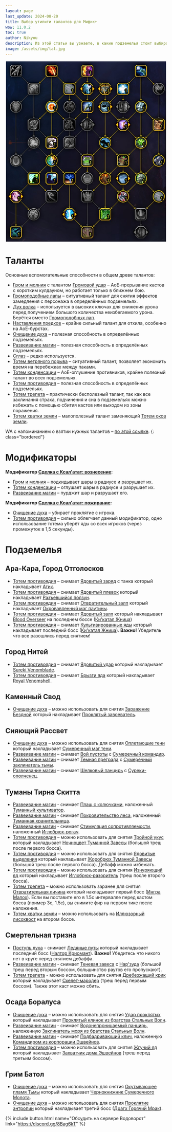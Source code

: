 ```yaml
---
layout: page
last_update: 2024-08-20
title: Выбор утилити талантов для Мифик+
wow: 11.0.2
toc: true
author: Nikyou
description: Из этой статьи вы узнаете, в какие подземелья стоит выбирать различные вспомогательные способности из классового древа талантов.
image: /assets/img/tal.jpg
---
```


<p align="center">
<img src="/assets/img/util.jpg" width=500x>
</p>

# Таланты

Основные вспомогательные способности в общем древе талантов:

* [Гром и молния](https://www.wowhead.com/ru/spell=51490) с талантом [Громовой удар](https://www.wowhead.com/ru/spell=378779) – АоЕ-прерывание кастов с коротким кулдауном, но работает только в ближнем бою.
* [Громоподобные лапы](https://www.wowhead.com/ru/spell=378075) – ситуативный талант для снятия эффектов замедления с персонажа в определённых подземельях.
* [Дух волка](https://www.wowhead.com/ru/spell=260878) – используется в высоких ключах для снижения урона перед получением большого количества неизбегаемого урона. Берётся вместо [Громоподобных лап](https://www.wowhead.com/ru/spell=378075).
* [Наставления предков](https://www.wowhead.com/ru/spell=108281) – крайне сильный талант для отхила, особенно на АоЕ-бурстах.
* [Очищение духа](https://www.wowhead.com/ru/spell=51886) – полезная способность в определённых подземельях.
* [Развеивание магии](https://www.wowhead.com/ru/spell=370/) – полезная способность в определённых подземельях.
* [Сглаз](https://www.wowhead.com/ru/spell=51514) – редко используется.
* [Тотем ветряного порыва](https://www.wowhead.com/ru/spell=192077) – ситуативный талант, позволяет экономить время на перебежках между паками.
* [Тотем конденсации](https://www.wowhead.com/ru/spell=192058) – АоЕ-оглушение противников, крайне полезный талант во всех подземельях.
* [Тотем противоядия](https://www.wowhead.com/ru/spell=383013) – полезная способность в определённых подземельях.
* [Тотем трепета](https://www.wowhead.com/ru/spell=8143) – практически бесполезный талант, так как все заклинания страха, подчинения и сна в подземельях можно избежать с помощью сбития кастов или выходом из зоны поражения.
* [Тотем хватки земли](https://www.wowhead.com/ru/spell=51485) – малополезный талант заменяющий [Тотем оков земли](https://www.wowhead.com/ru/spell=2484).

WA с напоминанием о взятии нужных талантов – [по этой ссылке](https://wago.io/hzEzPJxst).
{: class="bordered"}

# Модификаторы

**Модификатор [Сделка с Ксал'атат: вознесение](https://www.wowhead.com/ru/affix=148):**
* [Гром и молния](https://www.wowhead.com/ru/spell=51490) – подкидывает шары в радиусе и разрушает их.
* [Тотем конденсации](https://www.wowhead.com/ru/spell=192058) – оглушает шары в радиусе и разрушает их.
* [Развеивание магии](https://www.wowhead.com/ru/spell=370/) – пурджит шар и разрушает его.

**Модификатор [Сделка с Ксал'атат: пожирание](https://www.wowhead.com/ru/affix=160):**
* [Очищение духа](https://www.wowhead.com/ru/spell=51886) – убирает проклятие с игрока.
* [Тотем противоядия](https://www.wowhead.com/ru/spell=383013) – сильно облегчает данный модификатор, одно использование тотема уберёт яды со всех игроков (через промежуток в 1,5 секунды).

# Подземелья

## Ара-Кара, Город Отголосков

* [Тотем противоядия](https://www.wowhead.com/ru/spell=383013) – снимает [Ядовитый заряд](https://www.wowhead.com/ru/spell=436322) с танка который накладывает [Атик](https://www.wowhead.com/ru/npc=217533).
* [Тотем противоядия](https://www.wowhead.com/ru/spell=383013) – снимает [Ядовитый плевок](https://www.wowhead.com/ru/spell=438618) который накладывает [Разъевшийся ползун](https://www.wowhead.com/ru/npc=214840).
* [Тотем противоядия](https://www.wowhead.com/ru/spell=383013) – снимает [Отвратительный залп](https://www.wowhead.com/ru/spell=448248) который накладывает [Окровавленный маг паутины](https://www.wowhead.com/ru/npc=223253).
* [Тотем противоядия](https://www.wowhead.com/ru/spell=383013) – снимает [Ядовитый залп](https://www.wowhead.com/ru/spell=433841) который накладывает [Blood Overseer](https://www.wowhead.com/ru/npc=216364) на последнем боссе ([Ки'катал Жница](https://www.wowhead.com/ru/npc=215407))
* [Тотем противоядия](https://www.wowhead.com/ru/spell=383013) – снимает [Культивированные яды](https://www.wowhead.com/ru/spell=461487) который накладывает последний босс ([Ки'катал Жница](https://www.wowhead.com/ru/npc=215407)). **Важно!** Убедитель что все разошлись перед снятием!

## Город Нитей

* [Тотем противоядия](https://www.wowhead.com/ru/spell=383013) – снимает [Ядовитый удар](https://www.wowhead.com/ru/spell=443397) который накладывает [Sureki Venomblade](https://www.wowhead.com/ru/npc=220193).
* [Тотем противоядия](https://www.wowhead.com/ru/spell=383013) – снимает [Брызги яда](https://www.wowhead.com/ru/spell=434137) который накладывает [Royal Venomshell](https://www.wowhead.com/ru/npc=220730).

## Каменный Свод

* [Очищение духа](https://www.wowhead.com/ru/spell=51886) – можно использовать для снятия [Заражение Бездной](https://www.wowhead.com/ru/spell=426308) который накладывает [Проклятый завоеватель](https://www.wowhead.com/ru/npc=212389).

## Сияющий Рассвет

* [Очищение духа](https://www.wowhead.com/ru/spell=51886) – можно использовать для снятия [Оплетающие тени](https://www.wowhead.com/ru/spell=431309) который накладывает [Сумеречный маг тени](https://www.wowhead.com/ru/npc=213892).
* [Развеивание магии](https://www.wowhead.com/ru/spell=370) – снимает [Вой пустоты](https://www.wowhead.com/ru/spell=450756) с [Сумеречный командир](https://www.wowhead.com/ru/npc=214762).
* [Развеивание магии](https://www.wowhead.com/ru/spell=370) – снимает [Темная преграда](https://www.wowhead.com/ru/spell=432520) с [Сумеречный заклинатель тьмы](https://www.wowhead.com/ru/npc=213893).
* [Развеивание магии](https://www.wowhead.com/ru/spell=370) – снимает [Шелковый панцирь](https://www.wowhead.com/ru/spell=451097) с [Суреки-ополченец](https://www.wowhead.com/ru/npc=213932).

## Туманы Тирна Скитта

* [Развеивание магии](https://www.wowhead.com/ru/spell=370/) - снимает [Плащ с колючками](https://www.wowhead.com/ru/spell=324776), наложенный [Туманный культиватор](https://www.wowhead.com/ru/npc=166275).
* [Развеивание магии](https://www.wowhead.com/ru/spell=370/) - снимает [Покровительство леса](https://www.wowhead.com/ru/spell=324914), наложенный [Туманная хранительница](https://www.wowhead.com/ru/npc=166299).
* [Развеивание магии](https://www.wowhead.com/ru/spell=370/) - снимает [Стимуляция сопротивляемости](https://www.wowhead.com/ru/spell=326046), наложенный [Иглобрюх-рогач](https://www.wowhead.com/ru/npc=167111).
* [Тотем противоядия](https://www.wowhead.com/ru/spell=383013) – можно использовать для снятия [Тройной укус](https://www.wowhead.com/ru/spell=340288) который накладывает [Ночноцвет Туманной Завесы](https://www.wowhead.com/ru/npc=173714) (большой треш после первого босса).
* [Тотем противоядия](https://www.wowhead.com/ru/spell=383013) – можно использовать для снятия [Ядовитые выделения](https://www.wowhead.com/ru/spell=340304) который накладывает [Жоробрюх Туманной Завесы](https://www.wowhead.com/ru/npc=173720) (большой треш после первого босса). Дебафф можно избежать.
* [Тотем противоядия](https://www.wowhead.com/ru/spell=383013) – можно использовать для снятия [Изнуряющий яд](https://www.wowhead.com/ru/spell=326092) который накладывает [Иглобрюх-разоритель](https://www.wowhead.com/ru/npc=167116) (треш после второго босса).
* [Тотем трепета](https://www.wowhead.com/ru/spell=8143) – можно использовать заранее для снятия [Отвратительная личина](https://www.wowhead.com/ru/spell=328756) который накладывает первый босс ([Ингра Малох](https://www.wowhead.com/ru/npc=164567)). Если вы поставите его в 1.5с интервалле перед кастом босса (пример 3с, 1.5с), вы снимите фир на первом тике после наложения.
* [Тотем хватки земли](https://www.wowhead.com/ru/spell=51485) – можно использовать на [Иллюзорный лисохвост](https://www.wowhead.com/ru/npc=165251) на втором боссе.

## Смертельная тризна

* [Поступь духа](https://www.wowhead.com/ru/spell=58875) - снимает [Ледяные путы](https://www.wowhead.com/ru/spell=320788) который накладывает последний босс ([Налтор Криомант](https://www.wowhead.com/ru/npc=162693)). **Важно!** Убедитесь что никого нет в круге перед снятием дебаффа.
* [Развеивание магии](https://www.wowhead.com/ru/spell=370/) - снимает [Теневая завеса](https://www.wowhead.com/ru/spell=335141) с [Нар'зуда](https://www.wowhead.com/ru/npc=165824) (большой треш перед вторым боссом, большинство раутов его пропускают).
* [Тотем трепета](https://www.wowhead.com/ru/spell=8143) - можно использовать для снятия [Дребезжащий крик](https://www.wowhead.com/ru/spell=324293) который накладывает [Скелет-мародер](https://www.wowhead.com/ru/npc=165919) (треш перед первым боссом). Также этот каст можно сбить.

## Осада Боралуса

* [Очищение духа](https://www.wowhead.com/ru/spell=51886) – можно использовать для снятия [Удар проклятых](https://www.wowhead.com/ru/spell=257168) который накладывает [Проклятый клинок из братства Стальных Волн](https://www.wowhead.com/ru/npc=138247).
* [Развеивание магии](https://www.wowhead.com/ru/spell=370/) - снимает [Водонепроницаемый панцирь](https://www.wowhead.com/ru/spell=256957), наложенную [Заклинатель моря из братства Стальных Волн](https://www.wowhead.com/ru/npc=144071).
* [Развеивание магии](https://www.wowhead.com/ru/spell=370/) - снимает [Подбадривающий клич](https://www.wowhead.com/ru/spell=275826), наложенную [Командиром из корпорации Эшвейнов](https://www.wowhead.com/ru/npc=128969).
* [Тотем противоядия](https://www.wowhead.com/ru/spell=383013) – можно использовать для снятия [Жгучий яд](https://www.wowhead.com/ru/spell=275836) который накладывает [Захватчик дома Эшвейнов](https://www.wowhead.com/ru/npc=137516) (треш перед третьим боссом).

## Грим Батол

* [Очищение духа](https://www.wowhead.com/ru/spell=51886) – можно использовать для снятия [Окутывающее пламя Тьмы](https://www.wowhead.com/ru/spell=451224) который накладывает [Чернокнижник Сумеречного Молота](https://www.wowhead.com/ru/npc=224271).
* [Очищение духа](https://www.wowhead.com/ru/spell=51886) – можно использовать для снятия [Проклятие энтропии](https://www.wowhead.com/ru/spell=450095) который накладывает третий босс ([Драгх Горячий Мрак](https://www.wowhead.com/ru/npc=40319)).


<p></p>

{% include button.html name="Обсудить на сервере Водоворот" link="https://discord.gg/8Bag6kT" %}

<p></p>